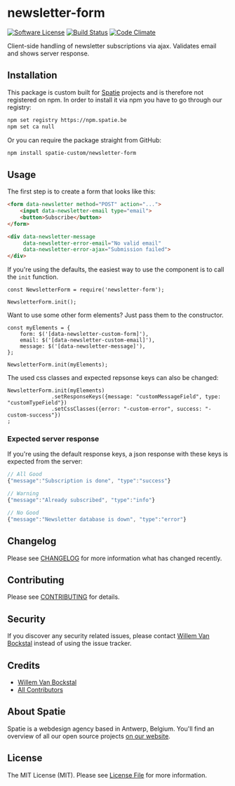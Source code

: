 # newsletter-form

[![Software License](https://img.shields.io/badge/license-MIT-brightgreen.svg?style=flat-square)](LICENSE.md)
[![Build Status](https://img.shields.io/travis/spatie-custom/newsletter-form/master.svg?style=flat-square)](https://travis-ci.org/spatie-custom/newsletter-form)
[![Code Climate](https://img.shields.io/codeclimate/github/spatie-custom/newsletter-form.svg?style=flat-square)](https://img.shields.io/codeclimate/github/spatie-custom/newsletter-form.svg)

Client-side handling of newsletter subscriptions via ajax. Validates email and shows server response.

## Installation

This package is custom built for [Spatie](https://spatie.be) projects and is therefore not registered on npm.
In order to install it via npm you have to go through our registry:

```bash
npm set registry https://npm.spatie.be
npm set ca null
```

Or you can require the package straight from GitHub:

```bash
npm install spatie-custom/newsletter-form
```

## Usage

The first step is to create a form that looks like this:

```html
<form data-newsletter method="POST" action="...">
    <input data-newsletter-email type="email">
    <button>Subscribe</button>
</form>

<div data-newsletter-message 
     data-newsletter-error-email="No valid email" 
     data-newsletter-error-ajax="Submission failed">
</div>
```

If you're using the defaults, the easiest way to use the component is to call the `init` function.

```es6
const NewsletterForm = require('newsletter-form');

NewsletterForm.init();
```

Want to use some other form elements? Just pass them to the constructor.

```es6
const myElements = {
    form: $('[data-newsletter-custom-form]'),
    email: $('[data-newsletter-custom-email]'),
    message: $('[data-newsletter-message]'),
};

NewsletterForm.init(myElements);
```

The used css classes and expected repsonse keys can also be changed:

```es6
NewsletterForm.init(myElements)
              .setResponseKeys({message: "customMessageField", type: "customTypeField"})
              .setCssClasses({error: "-custom-error", success: "-custom-success"})
;
```

### Expected server response

If you're using the default response keys, a json response with these keys is expected from the server:

```js
// All Good
{"message":"Subscription is done", "type":"success"}

// Warning 
{"message":"Already subscribed", "type":"info"}

// No Good
{"message":"Newsletter database is down", "type":"error"}
```

## Changelog

Please see [CHANGELOG](CHANGELOG.md) for more information what has changed recently.

## Contributing

Please see [CONTRIBUTING](CONTRIBUTING.md) for details.

## Security

If you discover any security related issues, please contact [Willem Van Bockstal](https://github.com/willemvb) instead of using the issue tracker.

## Credits

- [Willem Van Bockstal](https://github.com/willemvb)
- [All Contributors](../../contributors)

## About Spatie
Spatie is a webdesign agency based in Antwerp, Belgium. You'll find an overview of all our open source projects [on our website](https://spatie.be/opensource).

## License

The MIT License (MIT). Please see [License File](LICENSE.md) for more information.
